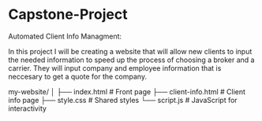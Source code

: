 # Capstone-Project
Automated Client Info Managment:

In this project I will be creating a website that will allow new clients to input the needed information to speed up the process of choosing a broker and a carrier. They will input company and employee information that is neccesary to get a quote for the company. 

my-website/
│
├── index.html          # Front page
├── client-info.html    # Client info page
├── style.css           # Shared styles
└── script.js           # JavaScript for interactivity
